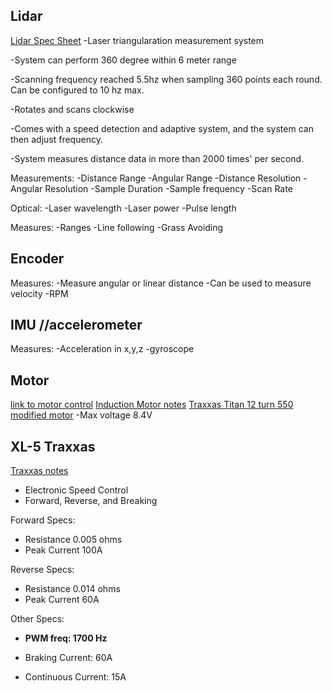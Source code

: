 ## Lidar
[Lidar Spec Sheet](https://www.digikey.dk/htmldatasheets/production/3265529/0/0/1/a1m8.html)
-Laser triangularation measurement system

-System can perform 360 degree within 6 meter range

-Scanning frequency reached 5.5hz when sampling 360 points each round. Can be configured to 10 hz max.

-Rotates and scans clockwise

-Comes with a speed detection and adaptive system, and the system can then adjust frequency.

-System measures distance data in more than 2000 times' per second.

Measurements:
-Distance Range
-Angular Range
-Distance Resolution
-Angular Resolution
-Sample Duration
-Sample frequency
-Scan Rate

Optical:
-Laser wavelength
-Laser power
-Pulse length

Measures:
-Ranges
-Line following
-Grass Avoiding

## Encoder 
Measures:
-Measure angular or linear distance
-Can be used to measure velocity
-RPM

## IMU //accelerometer
Measures:
-Acceleration in x,y,z
-gyroscope

## Motor
[link to motor control](https://ctms.engin.umich.edu/CTMS/index.php?example=MotorSpeed&section=SystemModeling)
[Induction Motor notes](Documents/Induction_Motor_Notes.pdf)
[Traxxas Titan 12 turn 550 modified motor](https://traxxas.com/products/parts/motors/titan12T)
-Max voltage 8.4V

## XL-5 Traxxas
[Traxxas notes](Documents/Electronic_Speed_Control.pdf)
- Electronic Speed Control
- Forward, Reverse, and Breaking

Forward Specs:
- Resistance 0.005 ohms
- Peak Current 100A

Reverse Specs:
- Resistance 0.014 ohms
- Peak Current 60A

Other Specs: 
- **PWM freq: 1700 Hz**
* Braking Current: 60A
- Continuous Current: 15A

